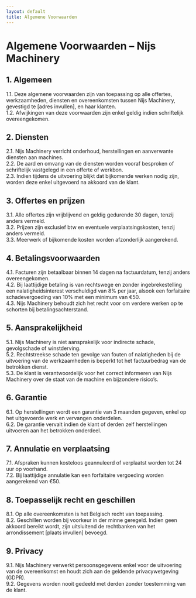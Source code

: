```yaml
---
layout: default
title: Algemene Voorwaarden
---
```


# Algemene Voorwaarden – Nijs Machinery

## 1. Algemeen
1.1. Deze algemene voorwaarden zijn van toepassing op alle offertes, werkzaamheden, diensten en overeenkomsten tussen Nijs Machinery, gevestigd te [adres invullen], en haar klanten.  
1.2. Afwijkingen van deze voorwaarden zijn enkel geldig indien schriftelijk overeengekomen.

## 2. Diensten
2.1. Nijs Machinery verricht onderhoud, herstellingen en aanverwante diensten aan machines.  
2.2. De aard en omvang van de diensten worden vooraf besproken of schriftelijk vastgelegd in een offerte of werkbon.  
2.3. Indien tijdens de uitvoering blijkt dat bijkomende werken nodig zijn, worden deze enkel uitgevoerd na akkoord van de klant.

## 3. Offertes en prijzen
3.1. Alle offertes zijn vrijblijvend en geldig gedurende 30 dagen, tenzij anders vermeld.  
3.2. Prijzen zijn exclusief btw en eventuele verplaatsingskosten, tenzij anders vermeld.  
3.3. Meerwerk of bijkomende kosten worden afzonderlijk aangerekend.

## 4. Betalingsvoorwaarden
4.1. Facturen zijn betaalbaar binnen 14 dagen na factuurdatum, tenzij anders overeengekomen.  
4.2. Bij laattijdige betaling is van rechtswege en zonder ingebrekestelling een nalatigheidsinterest verschuldigd van 8% per jaar, alsook een forfaitaire schadevergoeding van 10% met een minimum van €50.  
4.3. Nijs Machinery behoudt zich het recht voor om verdere werken op te schorten bij betalingsachterstand.

## 5. Aansprakelijkheid
5.1. Nijs Machinery is niet aansprakelijk voor indirecte schade, gevolgschade of winstderving.  
5.2. Rechtstreekse schade ten gevolge van fouten of nalatigheden bij de uitvoering van de werkzaamheden is beperkt tot het factuurbedrag van de betrokken dienst.  
5.3. De klant is verantwoordelijk voor het correct informeren van Nijs Machinery over de staat van de machine en bijzondere risico’s.

## 6. Garantie
6.1. Op herstellingen wordt een garantie van 3 maanden gegeven, enkel op het uitgevoerde werk en vervangen onderdelen.  
6.2. De garantie vervalt indien de klant of derden zelf herstellingen uitvoeren aan het betrokken onderdeel.

## 7. Annulatie en verplaatsing
7.1. Afspraken kunnen kosteloos geannuleerd of verplaatst worden tot 24 uur op voorhand.  
7.2. Bij laattijdige annulatie kan een forfaitaire vergoeding worden aangerekend van €50.

## 8. Toepasselijk recht en geschillen
8.1. Op alle overeenkomsten is het Belgisch recht van toepassing.  
8.2. Geschillen worden bij voorkeur in der minne geregeld. Indien geen akkoord bereikt wordt, zijn uitsluitend de rechtbanken van het arrondissement [plaats invullen] bevoegd.

## 9. Privacy
9.1. Nijs Machinery verwerkt persoonsgegevens enkel voor de uitvoering van de overeenkomst en houdt zich aan de geldende privacywetgeving (GDPR).  
9.2. Gegevens worden nooit gedeeld met derden zonder toestemming van de klant.
